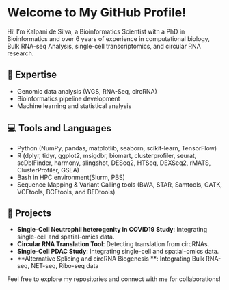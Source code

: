 # Welcome to My GitHub Profile!

Hi! I’m Kalpani de Silva, a Bioinformatics Scientist with a PhD in Bioinformatics and over 6 years of experience in computational biology, Bulk RNA-seq Analysis, single-cell transcriptomics, and circular RNA research.

## 🔬 Expertise
- Genomic data analysis (WGS, RNA-Seq, circRNA)
- Bioinformatics pipeline development 
- Machine learning and statistical analysis

## 💻 Tools and Languages
- Python (NumPy, pandas, matplotlib, seaborn, scikit-learn, TensorFlow)
- R (dplyr, tidyr, ggplot2, msigdbr, biomart, clusterprofiler, seurat, scDblFinder, harmony, slingshot, DESeq2, HTSeq, DEXSeq2, rMATS, ClusterProfiler, GSEA)
- Bash in HPC environment(Slurm, PBS)
- Sequence Mapping & Variant Calling tools (BWA, STAR, Samtools, GATK, VCFtools, BCFtools, and BEDtools)

## 🌟 Projects
- **Single-Cell Neutrophil heterogenity in COVID19 Study**: Integrating single-cell and spatial-omics data.
- **Circular RNA Translation Tool**: Detecting translation from circRNAs.
- **Single-Cell PDAC Study**: Integrating single-cell and spatial-omics data.
- **Alternative Splicing and circRNA Biogenesis **: Integrating Bulk RNA-seq, NET-seq, Ribo-seq data

Feel free to explore my repositories and connect with me for collaborations!


